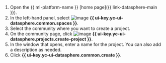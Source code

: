 1. Open the {{ ml-platform-name }} [home page]({{ link-datasphere-main }}).
1. In the left-hand panel, select ![image](../../_assets/console-icons/circles-concentric.svg) **{{ ui-key.yc-ui-datasphere.common.spaces }}**.
1. Select the community where you want to create a project.
1. On the community page, click ![image](../../_assets/console-icons/folder-plus.svg) **{{ ui-key.yc-ui-datasphere.projects.create-project }}**.
1. In the window that opens, enter a name for the project. You can also add a description as needed.
1. Click **{{ ui-key.yc-ui-datasphere.common.create }}**.